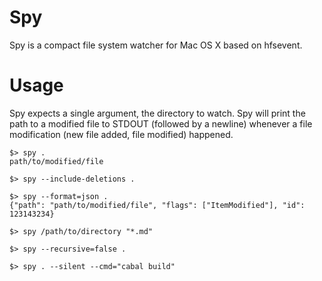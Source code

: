 Spy
===

Spy is a compact file system watcher for Mac OS X based on hfsevent.


Usage
=====

Spy expects a single argument, the directory to watch. Spy will print the path
to a modified file to STDOUT (followed by a newline) whenever a file
modification (new file added, file modified) happened.

    $> spy .
    path/to/modified/file

    $> spy --include-deletions .

    $> spy --format=json .
    {"path": "path/to/modified/file", "flags": ["ItemModified"], "id": 123143234}
   
    $> spy /path/to/directory "*.md"

    $> spy --recursive=false .

    $> spy . --silent --cmd="cabal build"
